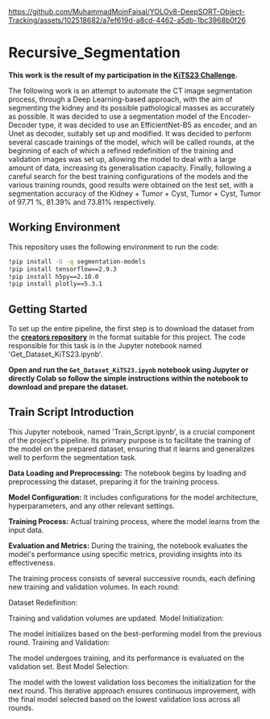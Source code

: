 https://github.com/MuhammadMoinFaisal/YOLOv8-DeepSORT-Object-Tracking/assets/102518682/a7ef619d-a8cd-4462-a5db-1bc3968b0f26

# Recursive_Segmentation

**This work is the result of my participation in the [**KiTS23 Challenge**](https://kits-challenge.org/kits23/#:~:text=The%202023%20Kidney%20and%20Kidney%20Tumor%20Segmentation%20challenge%20(abbreviated%20KiTS23,place%20in%202019%20and%202021.)).**

The following work is an attempt to automate the CT image segmentation process, through a Deep Learning-based approach, with the aim of segmenting the kidney and its possible pathological masses as accurately as possible. It was decided to use a segmentation model of the Encoder-Decoder type, it was decided to use an EfficientNet-B5 as encoder, and an Unet as decoder, suitably set up and modified. It was decided to perform several cascade trainings of the model, which will be called rounds, at the beginning of each of which a refined redefinition of the training and validation images was set up, allowing the model to deal with a large amount of data, increasing its generalisation capacity. Finally, following a careful search for the best training configurations of the models and the various training rounds, good results were obtained on the test set, with a segmentation accuracy of the Kidney + Tumor + Cyst, Tumor + Cyst, Tumor of 97.71 %, 81.39% and 73.81% respectively.


## Working Environment

This repository uses the following environment to run the code:

```bash
!pip install -U -q segmentation-models
!pip install tensorflow==2.9.3
!pip install h5py==2.10.0
!pip install plotly==5.3.1
```


## Getting Started

To set up the entire pipeline, the first step is to download the dataset from the [**creators repository**](https://github.com/neheller/kits23.git) in the format suitable for this project. The code responsible for this task is in the Jupyter notebook named 'Get_Dataset_KiTS23.ipynb'.

**Open and run the ```Get_Dataset_KiTS23.ipynb``` notebook using Jupyter or directly Colab so follow the simple instructions within the notebook to download and prepare the dataset.**


## Train Script Introduction

This Jupyter notebook, named 'Train_Script.ipynb', is a crucial component of the project's pipeline. Its primary purpose is to facilitate the training of the model on the prepared dataset, ensuring that it learns and generalizes well to perform the segmentation task.

**Data Loading and Preprocessing:** The notebook begins by loading and preprocessing the dataset, preparing it for the training process.

**Model Configuration:** It includes configurations for the model architecture, hyperparameters, and any other relevant settings.

**Training Process:** Actual training process, where the model learns from the input data.

**Evaluation and Metrics:** During the training, the notebook evaluates the model's performance using specific metrics, providing insights into its effectiveness.

The training process consists of several successive rounds, each defining new training and validation volumes. In each round:

Dataset Redefinition:

Training and validation volumes are updated.
Model Initialization:

The model initializes based on the best-performing model from the previous round.
Training and Validation:

The model undergoes training, and its performance is evaluated on the validation set.
Best Model Selection:

The model with the lowest validation loss becomes the initialization for the next round.
This iterative approach ensures continuous improvement, with the final model selected based on the lowest validation loss across all rounds.


